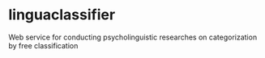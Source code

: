 # linguaclassifier

Web service for conducting psycholinguistic researches on categorization by free classification
